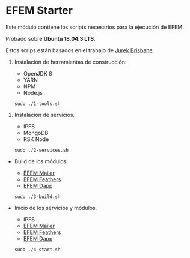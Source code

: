 # EFEM Starter

Este módulo contiene los scripts necesarios para la ejecución de EFEM.

Probado sobre **Ubuntu 18.04.3 LTS**.

Estos scrips están basados en el trabajo de [Jurek Brisbane](https://github.com/Giveth/giveth-dapp/files/3674808/givethBuildStartScripts_2019-09-29.zip).

1.  Instalación de herramientas de construcción:
    - OpenJDK 8
    - YARN
    - NPM
    - Node.js

    `sudo ./1-tools.sh`

2.  Instalación de servicios.
    - IPFS
    - MongoDB
    - RSK Node

    `sudo ./2-services.sh`

- Build de los módulos.
    - [EFEM Mailer](https://github.com/ACDI-Argentina/efem-mailer)
    - [EFEM Feathers](https://github.com/ACDI-Argentina/efem-feathers)
    - [EFEM Dapp](https://github.com/ACDI-Argentina/efem-dapp)

    `sudo ./3-build.sh`

- Inicio de los servicios y módulos.
    - IPFS
    - [EFEM Mailer](https://github.com/ACDI-Argentina/efem-mailer)
    - [EFEM Feathers](https://github.com/ACDI-Argentina/efem-feathers)
    - [EFEM Dapp](https://github.com/ACDI-Argentina/efem-dapp)

    `sudo ./4-start.sh`
